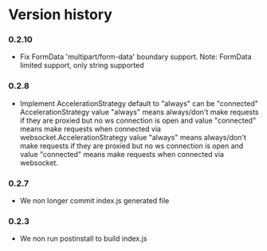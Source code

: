 Version history
===============

### 0.2.10

- Fix FormData 'multipart/form-data' boundary support.
  Note: FormData limited support, only string supported

### 0.2.8

- Implement AccelerationStrategy default to "always" can be "connected"
AccelerationStrategy value "always" means always/don't make requests if they are proxied but no ws connection is open and value "connected" means make requests when connected via websocket.AccelerationStrategy value "always" means always/don't make requests if they are proxied but no ws connection is open and value "connected" means make requests when connected via websocket.


### 0.2.7

- We non longer commit index.js generated file


### 0.2.3

- We non run postinstall to build index.js
